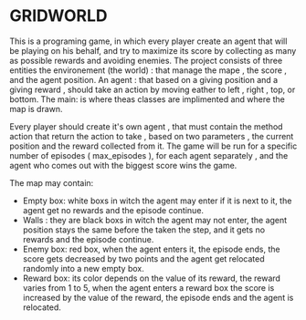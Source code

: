 # GRIDWORLD
This is a programing game, in which every player create an agent that will be playing on his behalf, and try to maximize its score by collecting as many as possible rewards and avoiding enemies.
The project consists of three entities the environement (the world) : that manage the mape , the score , and the agent position.
An agent : that based on a giving position and a giving reward , should take an action by moving eather to left , right , top, or bottom. 
The main: is where theas classes are implimented and where the map is drawn.

Every player should create it's own agent , that must contain the method action that return the action to take , based on two parameters , the current position and the reward collected from it.
The game will be run for a specific number of episodes ( max_episodes ), for each agent separately , and the agent who comes out with the biggest score wins the game.

The map may contain:
  - Empty box: white boxs in witch the agent may enter if it is next to it, the agent get no rewards and the episode continue.
  - Walls : they are black boxs in witch the agent may not enter, the agent position stays the same before the taken the step, and it gets no rewards and the episode continue.
  - Enemy box: red box, when the agent enters it, the episode ends, the score gets decreased by two points and the agent get relocated randomly into a new empty box.
  - Reward box: its color depends on the value of its reward, the reward varies from 1 to 5, when the agent enters a reward box the score is increased by the value of the reward, the episode ends and the agent is relocated.
 
